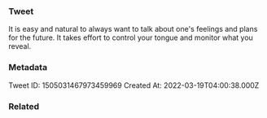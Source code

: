 ### Tweet
It is easy and natural to always want to talk about one's feelings and plans for the future. It takes effort to control your tongue and monitor what you reveal.

### Metadata
Tweet ID: 1505031467973459969
Created At: 2022-03-19T04:00:38.000Z

### Related

